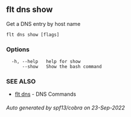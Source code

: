 ## flt dns show

Get a DNS entry by host name

```
flt dns show [flags]
```

### Options

```
  -h, --help   help for show
      --show   Show the bash command
```

### SEE ALSO

* [flt dns](flt_dns.md)	 - DNS Commands

###### Auto generated by spf13/cobra on 23-Sep-2022
